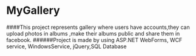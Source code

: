 # MyGallery
####This project represents gallery where users have accounts,they can upload photos in albums ,make their albums public and share them in facebook.
######Project is made by using ASP.NET WebForms, WCF service, WindowsService, jQuery,SQL Database 
